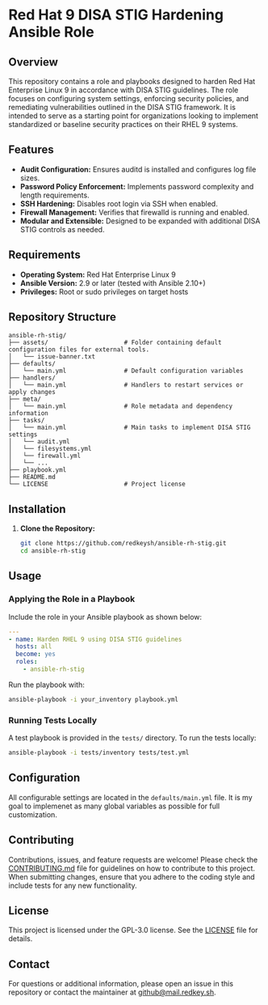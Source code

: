 
# Red Hat 9 DISA STIG Hardening Ansible Role

## Overview

This repository contains a role and playbooks designed to harden Red Hat Enterprise Linux 9 in accordance with DISA STIG guidelines. The role focuses on configuring system settings, enforcing security policies, and remediating vulnerabilities outlined in the DISA STIG framework. It is intended to serve as a starting point for organizations looking to implement standardized or baseline security practices on their RHEL 9 systems.

## Features

- **Audit Configuration:** Ensures auditd is installed and configures log file sizes.
- **Password Policy Enforcement:** Implements password complexity and length requirements.
- **SSH Hardening:** Disables root login via SSH when enabled.
- **Firewall Management:** Verifies that firewalld is running and enabled.
- **Modular and Extensible:** Designed to be expanded with additional DISA STIG controls as needed.

## Requirements

- **Operating System:** Red Hat Enterprise Linux 9
- **Ansible Version:** 2.9 or later (tested with Ansible 2.10+)
- **Privileges:** Root or sudo privileges on target hosts

## Repository Structure

```
ansible-rh-stig/
├── assets/						# Folder containing default configuration files for external tools.
│   └── issue-banner.txt        
├── defaults/
│   └── main.yml                # Default configuration variables
├── handlers/
│   └── main.yml                # Handlers to restart services or apply changes
├── meta/
│   └── main.yml                # Role metadata and dependency information
├── tasks/
│   └── main.yml                # Main tasks to implement DISA STIG settings
│   └── audit.yml 				
│   └── filesystems.yml
│   └── firewall.yml
│   └── ...
├── playbook.yml                
├── README.md                   
└── LICENSE                     # Project license
```

## Installation

1. **Clone the Repository:**

   ```bash
   git clone https://github.com/redkeysh/ansible-rh-stig.git
   cd ansible-rh-stig
   ```

## Usage

### Applying the Role in a Playbook

Include the role in your Ansible playbook as shown below:

```yaml
---
- name: Harden RHEL 9 using DISA STIG guidelines
  hosts: all
  become: yes
  roles:
    - ansible-rh-stig
```

Run the playbook with:

```bash
ansible-playbook -i your_inventory playbook.yml
```

### Running Tests Locally

A test playbook is provided in the `tests/` directory. To run the tests locally:

```bash
ansible-playbook -i tests/inventory tests/test.yml
```

## Configuration

All configurable settings are located in the `defaults/main.yml` file. It is my goal to implemenet as many global variables as possible for full customization.

## Contributing

Contributions, issues, and feature requests are welcome! Please check the [CONTRIBUTING.md](CONTRIBUTING.md) file for guidelines on how to contribute to this project. When submitting changes, ensure that you adhere to the coding style and include tests for any new functionality.

## License

This project is licensed under the GPL-3.0 license. See the [LICENSE](LICENSE) file for details.

## Contact

For questions or additional information, please open an issue in this repository or contact the maintainer at [github@mail.redkey.sh](mailto:github@mail.redkey.sh).
